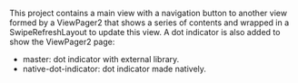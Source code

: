 This project contains a main view with a navigation button to another view formed by a ViewPager2 that shows a series of contents and wrapped in a SwipeRefreshLayout to update this view.
A dot indicator is also added to show the ViewPager2 page:
- master: dot indicator with external library.
- native-dot-indicator: dot indicator made natively.

